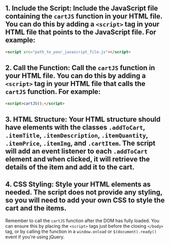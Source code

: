 ## 1. **Include the Script**: Include the JavaScript file containing the `cartJS` function in your HTML file. You can do this by adding a `<script>` tag in your HTML file that points to the JavaScript file. For example:

```html
<script src="path_to_your_javascript_file.js"></script>
```

## 2. **Call the Function**: Call the `cartJS` function in your HTML file. You can do this by adding a `<script>` tag in your HTML file that calls the `cartJS` function. For example:

```html
<script>cartJS();</script>
```

## 3. **HTML Structure**: Your HTML structure should have elements with the classes `.addToCart`, `.itemTitle`, `.itemDescription`, `.itemQuantity`, `.itemPrice`, `.itemImg`, and `.cartItem`. The script will add an event listener to each `.addToCart` element and when clicked, it will retrieve the details of the item and add it to the cart.

## 4. **CSS Styling**: Style your HTML elements as needed. The script does not provide any styling, so you will need to add your own CSS to style the cart and the items.

Remember to call the `cartJS` function after the DOM has fully loaded. You can ensure this by placing the `<script>` tags just before the closing `</body>` tag, or by calling the function in a `window.onload` or `$(document).ready()` event if you're using jQuery. 
